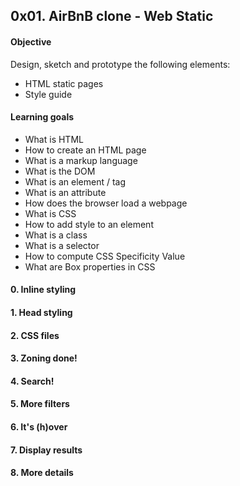 ## 0x01. AirBnB clone - Web Static

#### Objective
Design, sketch and prototype the following elements:
* HTML static pages
* Style guide

#### Learning goals
* What is HTML
* How to create an HTML page
* What is a markup language
* What is the DOM
* What is an element / tag
* What is an attribute
* How does the browser load a webpage
* What is CSS
* How to add style to an element
* What is a class
* What is a selector
* How to compute CSS Specificity Value
* What are Box properties in CSS

#### 0. Inline styling

#### 1. Head styling 

#### 2. CSS files

#### 3. Zoning done!

#### 4. Search!

#### 5. More filters

#### 6. It's (h)over

#### 7. Display results

#### 8. More details
